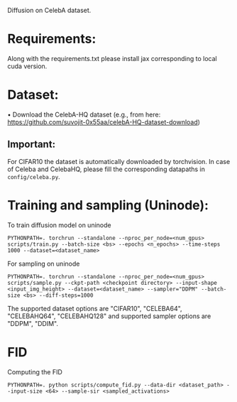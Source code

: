 Diffusion on CelebA dataset.

# Requirements:

Along with the requirements.txt please install jax corresponding to local cuda version.

# Dataset:
$\bullet$ Download the CelebA-HQ dataset (e.g., from here: https://github.com/suvojit-0x55aa/celebA-HQ-dataset-download)
## Important:
For CIFAR10 the dataset is automatically downloaded by torchvision.
In case of Celeba and CelebaHQ, please fill the corresponding datapaths in `config/celeba.py`.


# Training and sampling (Uninode):
To train diffusion model on uninode
```
PYTHONPATH=. torchrun --standalone --nproc_per_node=<num_gpus> scripts/train.py --batch-size <bs> --epochs <n_epochs> --time-steps 1000 --dataset=<dataset_name>
```
For sampling on uninode
```
PYTHONPATH=. torchrun --standalone --nproc_per_node=<num_gpus> scripts/sample.py --ckpt-path <checkpoint directory> --input-shape <input_img_height> --dataset=<dataset_name> --sampler="DDPM" --batch-size <bs> --diff-steps=1000
```
The supported dataset options are "CIFAR10", "CELEBA64", "CELEBAHQ64", "CELEBAHQ128" and supported sampler options are "DDPM", "DDIM".



# FID
Computing the FID
```
PYTHONPATH=. python scripts/compute_fid.py --data-dir <dataset_path> --input-size <64> --sample-sir <sampled_activations>
```
